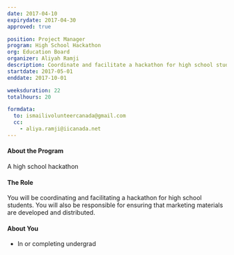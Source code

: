 ```yaml
---
date: 2017-04-10
expirydate: 2017-04-30
approved: true

position: Project Manager
program: High School Hackathon
org: Education Board
organizer: Aliyah Ramji
description: Coordinate and facilitate a hackathon for high school students
startdate: 2017-05-01
enddate: 2017-10-01

weeksduration: 22
totalhours: 20

formdata:
  to: ismailivolunteercanada@gmail.com
  cc:
    - aliya.ramji@iicanada.net
---
```


#### About the Program

A high school hackathon

#### The Role

You will be coordinating and facilitating a hackathon for high school students. You will also be responsible for ensuring that marketing materials are developed and distributed.

#### About You

- In or completing undergrad
